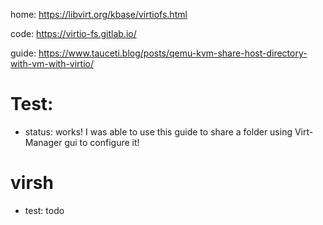 home: https://libvirt.org/kbase/virtiofs.html

code: https://virtio-fs.gitlab.io/

guide: https://www.tauceti.blog/posts/qemu-kvm-share-host-directory-with-vm-with-virtio/

# Test:
- status: works!
I was able to use this guide to share a folder using Virt-Manager gui to configure it!

# virsh
- test: todo
